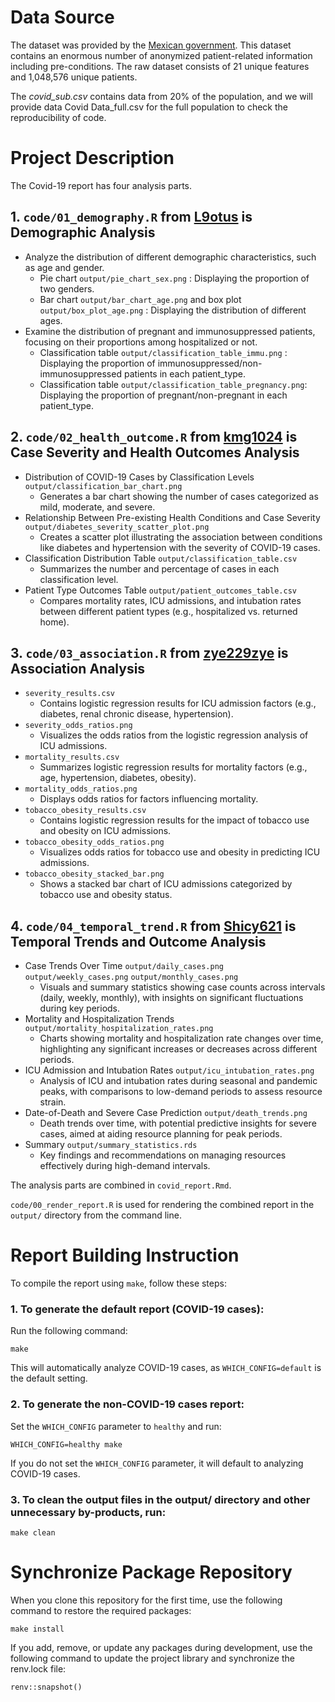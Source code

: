 # Data Source

The dataset was provided by the [Mexican government](https://datos.gob.mx/busca/dataset/informacion-referente-a-casos-covid-19-en-mexico). This dataset contains an enormous number of anonymized patient-related information including pre-conditions. The raw dataset consists of 21 unique features and 1,048,576 unique patients.

The *covid_sub.csv* contains data from 20% of the population, and we will provide data Covid Data_full.csv for the full population to check the reproducibility of code.


# Project Description

The Covid-19 report has four analysis parts.


## 1. `code/01_demography.R` from [L9otus](https://github.com/L9otus/DATA550-Midterm) is Demographic Analysis
- Analyze the distribution of different demographic characteristics, such as age and gender.
  - Pie chart `output/pie_chart_sex.png` : Displaying the proportion of two genders.
  - Bar chart `output/bar_chart_age.png` and box plot `output/box_plot_age.png` : Displaying the distribution of different ages.
- Examine the distribution of pregnant and immunosuppressed patients, focusing on their proportions among hospitalized or not.
  - Classification table `output/classification_table_immu.png` : Displaying the proportion of immunosuppressed/non-immunosuppressed patients in each patient_type.
  - Classification table `output/classification_table_pregnancy.png`: Displaying the proportion of pregnant/non-pregnant in each patient_type.


## 2. `code/02_health_outcome.R` from [kmg1024](https://github.com/kmg1024/DATA550-Midterm) is Case Severity and Health Outcomes Analysis
- Distribution of COVID-19 Cases by Classification Levels `output/classification_bar_chart.png`
  - Generates a bar chart showing the number of cases categorized as mild, moderate, and severe.
- Relationship Between Pre-existing Health Conditions and Case Severity `output/diabetes_severity_scatter_plot.png`
  - Creates a scatter plot illustrating the association between conditions like diabetes and hypertension with the severity of COVID-19 cases.
- Classification Distribution Table `output/classification_table.csv`
  - Summarizes the number and percentage of cases in each classification level.
- Patient Type Outcomes Table `output/patient_outcomes_table.csv`
  - Compares mortality rates, ICU admissions, and intubation rates between different patient types (e.g., hospitalized vs. returned home).


## 3. `code/03_association.R` from [zye229zye](https://github.com/zye229zye/DATA550-Midterm) is Association Analysis
- `severity_results.csv`
  - Contains logistic regression results for ICU admission factors (e.g., diabetes, renal chronic disease, hypertension).
- `severity_odds_ratios.png`
  - Visualizes the odds ratios from the logistic regression analysis of ICU admissions.
- `mortality_results.csv`
  - Summarizes logistic regression results for mortality factors (e.g., age, hypertension, diabetes, obesity).
- `mortality_odds_ratios.png`
  - Displays odds ratios for factors influencing mortality.
- `tobacco_obesity_results.csv`
  - Contains logistic regression results for the impact of tobacco use and obesity on ICU admissions.
- `tobacco_obesity_odds_ratios.png`
  - Visualizes odds ratios for tobacco use and obesity in predicting ICU admissions.
- `tobacco_obesity_stacked_bar.png`
  - Shows a stacked bar chart of ICU admissions categorized by tobacco use and obesity status.


## 4. `code/04_temporal_trend.R` from [Shicy621](https://github.com/Shicy621/DATA550-Midterm) is Temporal Trends and Outcome Analysis
- Case Trends Over Time `output/daily_cases.png` `output/weekly_cases.png` `output/monthly_cases.png`
  - Visuals and summary statistics showing case counts across intervals (daily, weekly, monthly), with insights on significant fluctuations during key periods.
- Mortality and Hospitalization Trends `output/mortality_hospitalization_rates.png`
  - Charts showing mortality and hospitalization rate changes over time, highlighting any significant increases or decreases across different periods.
- ICU Admission and Intubation Rates `output/icu_intubation_rates.png`
  - Analysis of ICU and intubation rates during seasonal and pandemic peaks, with comparisons to low-demand periods to assess resource strain.
- Date-of-Death and Severe Case Prediction `output/death_trends.png`
  - Death trends over time, with potential predictive insights for severe cases, aimed at aiding resource planning for peak periods.
- Summary `output/summary_statistics.rds`
  - Key findings and recommendations on managing resources effectively during high-demand intervals.


The analysis parts are combined in `covid_report.Rmd`.

`code/00_render_report.R` is used for rendering the combined report in the `output/` directory from the command line.


# Report Building Instruction

To compile the report using `make`, follow these steps:

### 1. To generate the default report (COVID-19 cases):

Run the following command:

```{bash}
make
```

This will automatically analyze COVID-19 cases, as `WHICH_CONFIG=default` is the default setting.

### 2. To generate the non-COVID-19 cases report:

Set the `WHICH_CONFIG` parameter to `healthy` and run:

```{bash}
WHICH_CONFIG=healthy make
```

If you do not set the `WHICH_CONFIG` parameter, it will default to analyzing COVID-19 cases.

### 3. To clean the output files in the output/ directory and other unnecessary by-products, run:

```{bash}
make clean
```

# Synchronize Package Repository

When you clone this repository for the first time, use the following command to restore the required packages:

```{bash}
make install
```

If you add, remove, or update any packages during development, use the following command to update the project library and synchronize the renv.lock file:

```{r}
renv::snapshot()
```

